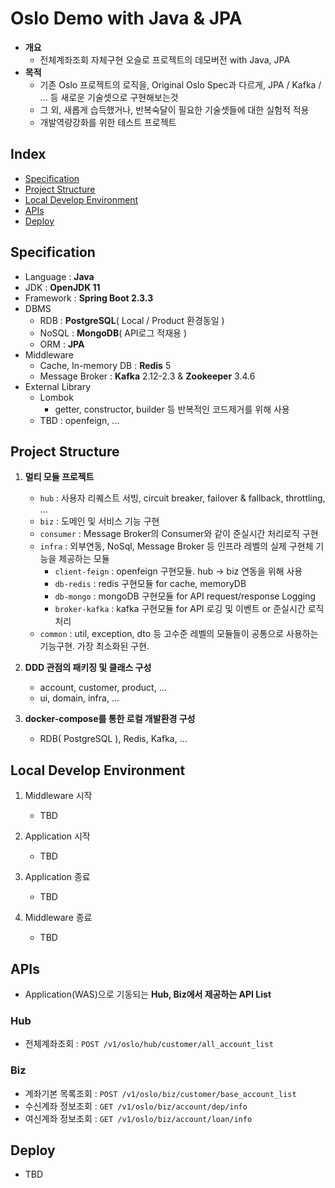 # Oslo Demo with Java & JPA
- **개요**
  * 전체계좌조회 자체구현 오슬로 프로젝트의 데모버전 with Java, JPA
- **목적**
  * 기존 Oslo 프로젝트의 로직을, Original Oslo Spec과 다르게, JPA / Kafka / ... 등 새로운 기술셋으로 구현해보는것
  * 그 외, 새롭게 습득했거나, 반복숙달이 필요한 기술셋들에 대한 실험적 적용
  * 개발역량강화를 위한 테스트 프로젝트 
   
## Index
- [Specification](#specification)
- [Project Structure](#project-structure)
- [Local Develop Environment](#local-develop-environment)
- [APIs](#apis)
- [Deploy](#deploy)

## Specification
- Language : **Java**
- JDK : **OpenJDK 11**
- Framework : **Spring Boot 2.3.3**
- DBMS
  * RDB : **PostgreSQL**( Local / Product 환경동일 )
  * NoSQL : **MongoDB**( API로그 적재용 )
  * ORM : **JPA**
- Middleware
  * Cache, In-memory DB : **Redis** 5
  * Message Broker : **Kafka** 2.12-2.3  & **Zookeeper** 3.4.6 
- External Library
  * Lombok
    * getter, constructor, builder 등 반복적인 코드제거를 위해 사용
  * TBD : openfeign, ... 

## Project Structure
1. **멀티 모듈 프로젝트**
   * `hub` : 사용자 리퀘스트 서빙, circuit breaker, failover & fallback, throttling, ...
   * `biz` : 도메인 및 서비스 기능 구현
   * `consumer` : Message Broker의 Consumer와 같이 준실시간 처리로직 구현 
   * `infra` : 외부연동, NoSql, Message Broker 등 인프라 레벨의 실제 구현체 기능을 제공하는 모듈
      * `client-feign` : openfeign 구현모듈. hub -> biz 연동을 위해 사용 
      * `db-redis` : redis 구현모듈 for cache, memoryDB
      * `db-mongo` : mongoDB 구현모듈 for API request/response Logging
      * `broker-kafka` : kafka 구현모듈 for API 로깅 및 이벤트 or 준실시간 로직처리 
   * `common` : util, exception, dto 등 고수준 레벨의 모듈들이 공통으로 사용하는 기능구현. 가장 최소화된 구현.
   
2. **DDD 관점의 패키징 및 클래스 구성**
   * account, customer, product, ...
   * ui, domain, infra, ...
   
3. **docker-compose를 통한 로컬 개발환경 구성**
   * RDB( PostgreSQL ), Redis, Kafka, ... 

## Local Develop Environment
1. Middleware 시작
   * TBD
   
2. Application 시작
   * TBD
   
3. Application 종료
   * TBD
    
4. Middleware 종료
   * TBD
   
## APIs
- Application(WAS)으로 기동되는 **Hub, Biz에서 제공하는 API List**
### Hub
- 전체계좌조회 : `POST /v1/oslo/hub/customer/all_account_list`

### Biz
- 계좌기본 목록조회 : `POST /v1/oslo/biz/customer/base_account_list` 
- 수신계좌 정보조회 : `GET /v1/oslo/biz/account/dep/info`
- 여신계좌 정보조회 : `GET /v1/oslo/biz/account/loan/info`

## Deploy
- TBD 